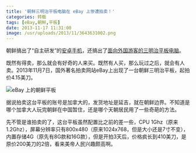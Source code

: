 ```yaml
---
title: '朝鲜三明治平板电脑在 eBay 上惨遭拍卖！'
categories: 转载
tags: [eBay,朝鲜,平板]
date: 2013-11-17 11:31:00
image: /usr/uploads/2013/11/3643631002.png
---
```

朝鲜搞出了“自主研发”的[安卓手机](/article/chat/north-korean-arirang-android-phone-shock-everyone.lantian)，还搞出了[面向外国游客的三明治平板电脑](/article/chat/north-korean-android-pad-shock-everybody.lantian)。

既然有得卖，那么就会有好奇的人来买。既然有人买，那么玩过之后，就会有人卖。2013年11月7日，国外著名拍卖网站eBay上出现了一台朝鲜三明治平板，起拍价4.15美刀。

![eBay 上的朝鲜平板](../../../../usr/uploads/2013/11/3643631002.png)

据说拍卖这台平板的账号是加拿大的，发货地址是延吉，就在朝鲜边界。不知道是哪个加拿大人玩完朝鲜在中国暂住，还是哪个天朝居民用了一些奇葩的方法。

先不管是谁拍卖的了，这台平板虽然配置比之前的差一些，CPU 1Ghz（原来1.2Ghz），屏幕分辨率只有800x480（原来1024x768，但是大小还是7寸不变），内置存储4G（原先有8G款和16G款），但是开拍3天后，价格疯长到410美刀，是原价200美刀的2倍，看来美帝人民兴趣颇高啊。
